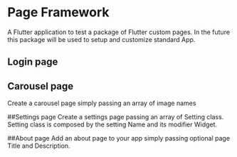 # Page Framework

A Flutter application to test a package of Flutter custom pages.
In the future this package will be used to setup and customize standard App.

## Login page

## Carousel page
Create a carousel page simply passing an array of image names

##Settings page
Create a settings page passing an array of Setting class.
Setting class is composed by the setting Name and its modifier Widget.

##About page
Add an about page to your app simply passing optional page Title and Description.